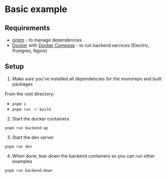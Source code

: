 # Basic example

## Requirements
- [pnpm](https://pnpm.io/) - to manage dependencies
- [Docker](https://docs.docker.com/get-docker/) with [Docker Compose](https://docs.docker.com/compose/install/) - to run backend services (Electric, Postgres, Nginx)

## Setup

1. Make sure you've installed all dependencies for the monorepo and built packages

From the root directory:

- `pnpm i`
- `pnpm run -r build`

2. Start the docker containers

`pnpm run backend:up`

3. Start the dev server

`pnpm run dev`

4. When done, tear down the backend containers so you can run other examples

`pnpm run backend:down`
